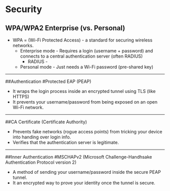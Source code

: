 # Security
## WPA/WPA2 Enterprise (vs. Personal)
- WPA = (Wi-Fi Protected Access) - a standard for securing wireless networks.
  - Enterprise mode - Requires a login (username + password) and connects to a central authentication server (often RADIUS)
    - RADIUS - 
  - Personal mode - Just needs a Wi-Fi password (pre-shared key)

---------------------

##Authentication
#Protected EAP (PEAP)
- It wraps the login process inside an encrypted tunnel using TLS (like HTTPS)
- It prevents your username/password from being exposed on an open Wi-Fi network.

---------------------

##CA Certificate (Certificate Authority)
- Prevents fake networks (rogue access points) from tricking your device into handing over login info.
- Verifies that the authentication server is legitimate.

---------------------

##Inner Authentication
#MSCHAPv2 (Microsoft Challenge-Handhsake Authentication Protocol version 2)
- A method of sending your username/password inside the secure PEAP tunnel.
- It an encrypted way to prove your identity once the tunnel is secure.

